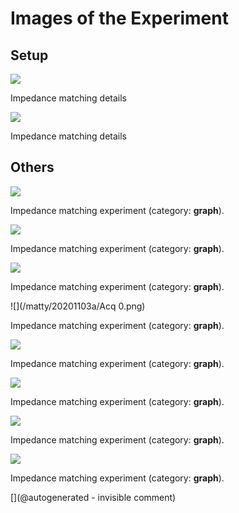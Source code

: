 # Images of the Experiment

## Setup

![](/matty/20201103a/P_20201103_191343_vHDR_On.jpg)

Impedance matching details

![](/matty/20201103a/P_20201103_191458_vHDR_On.jpg)

Impedance matching details

## Others

![](/matty/20201103a/LC_impact_filtered.jpg)

Impedance matching experiment (category: __graph__).

![](/matty/20201103a/LC_impact.jpg)

Impedance matching experiment (category: __graph__).

![](/matty/20201103a/LC_compared.jpg)

Impedance matching experiment (category: __graph__).

![](/matty/20201103a/Acq 0.png)

Impedance matching experiment (category: __graph__).

![](/matty/20201103a/smallprobe_echo.png)

Impedance matching experiment (category: __graph__).

![](/matty/20201103a/smallprobe_amplitude.png)

Impedance matching experiment (category: __graph__).

![](/matty/20201103a/without_adaptation.png)

Impedance matching experiment (category: __graph__).

![](/matty/20201103a/withonlyL.png)

Impedance matching experiment (category: __graph__).



[](@autogenerated - invisible comment)